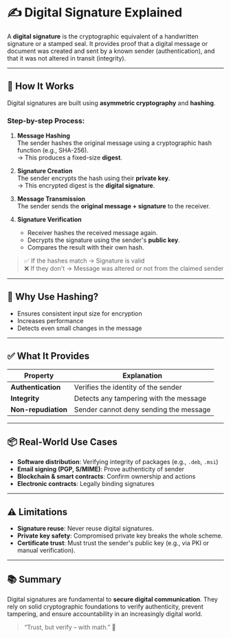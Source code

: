 # ✍️ Digital Signature Explained

A **digital signature** is the cryptographic equivalent of a handwritten signature or a stamped seal. It provides proof that a digital message or document was created and sent by a known sender (authentication), and that it was not altered in transit (integrity).

---

## 🧩 How It Works

Digital signatures are built using **asymmetric cryptography** and **hashing**.

### Step-by-step Process:

1. **Message Hashing**  
   The sender hashes the original message using a cryptographic hash function (e.g., SHA-256).  
   → This produces a fixed-size **digest**.

2. **Signature Creation**  
   The sender encrypts the hash using their **private key**.  
   → This encrypted digest is the **digital signature**.

3. **Message Transmission**  
   The sender sends the **original message + signature** to the receiver.

4. **Signature Verification**  
   - Receiver hashes the received message again.
   - Decrypts the signature using the sender's **public key**.
   - Compares the result with their own hash.

> ✅ If the hashes match → Signature is valid  
> ❌ If they don't → Message was altered or not from the claimed sender

---

## 🔐 Why Use Hashing?

- Ensures consistent input size for encryption
- Increases performance
- Detects even small changes in the message

---

## ✅ What It Provides

| Property         | Explanation                                                   |
|------------------|---------------------------------------------------------------|
| **Authentication** | Verifies the identity of the sender                        |
| **Integrity**       | Detects any tampering with the message                     |
| **Non-repudiation**| Sender cannot deny sending the message                      |

---

## 📦 Real-World Use Cases

- **Software distribution**: Verifying integrity of packages (e.g., `.deb`, `.msi`)
- **Email signing (PGP, S/MIME)**: Prove authenticity of sender
- **Blockchain & smart contracts**: Confirm ownership and actions
- **Electronic contracts**: Legally binding signatures

---

## ⚠️ Limitations

- **Signature reuse**: Never reuse digital signatures.
- **Private key safety**: Compromised private key breaks the whole scheme.
- **Certificate trust**: Must trust the sender's public key (e.g., via PKI or manual verification).

---

## 📚 Summary

Digital signatures are fundamental to **secure digital communication**. They rely on solid cryptographic foundations to verify authenticity, prevent tampering, and ensure accountability in an increasingly digital world.

> “Trust, but verify – with math.” 🔐
